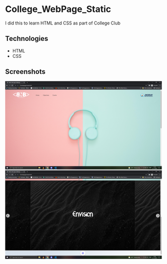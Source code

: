 # College_WebPage_Static
I did this to learn HTML and CSS as part of College Club

## Technologies
  * HTML
  * CSS
## Screenshots
<img src="/screenshots/Screenshot_1.png">

<img src="/screenshots/Screenshot_2.png">

